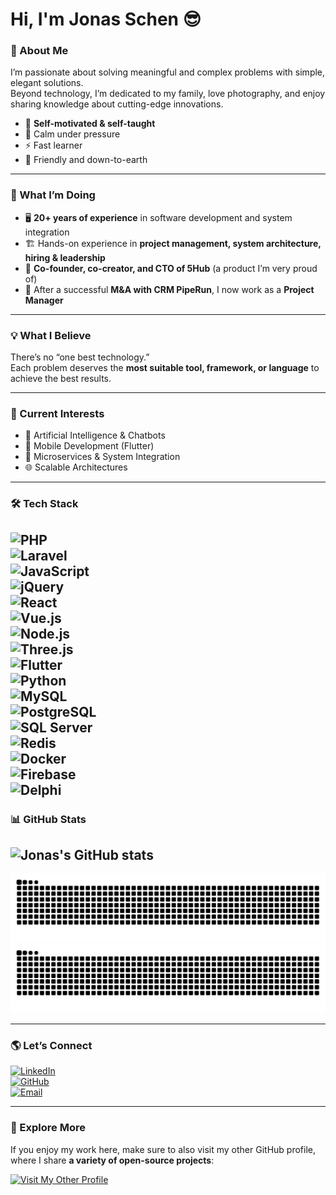 # Hi, I'm Jonas Schen 😎

### 🚀 About Me  
I’m passionate about solving meaningful and complex problems with simple, elegant solutions.  
Beyond technology, I’m dedicated to my family, love photography, and enjoy sharing knowledge about cutting-edge innovations.  

- 🌟 **Self-motivated & self-taught**  
- 🧘 Calm under pressure  
- ⚡ Fast learner  
- 🤝 Friendly and down-to-earth  

---

### 💼 What I’m Doing  
- 🖥️ **20+ years of experience** in software development and system integration  
- 🏗️ Hands-on experience in **project management, system architecture, hiring & leadership**  
- 🚀 **Co-founder, co-creator, and CTO of 5Hub** (a product I’m very proud of)  
- 🤝 After a successful **M&A with CRM PipeRun**, I now work as a **Project Manager**  

---

### 💡 What I Believe  
There’s no “one best technology.”  
Each problem deserves the **most suitable tool, framework, or language** to achieve the best results.  

---

### 🎯 Current Interests  
- 🤖 Artificial Intelligence & Chatbots  
- 📱 Mobile Development (Flutter)  
- 🧩 Microservices & System Integration  
- 🌐 Scalable Architectures  

---

### 🛠️ Tech Stack  
![PHP](https://img.shields.io/badge/PHP-777BB4?logo=php&logoColor=white)  
![Laravel](https://img.shields.io/badge/Laravel-FF2D20?logo=laravel&logoColor=white)  
![JavaScript](https://img.shields.io/badge/JavaScript-F7DF1E?logo=javascript&logoColor=black)  
![jQuery](https://img.shields.io/badge/jQuery-0769AD?logo=jquery&logoColor=white)  
![React](https://img.shields.io/badge/React-61DAFB?logo=react&logoColor=black)  
![Vue.js](https://img.shields.io/badge/Vue.js-4FC08D?logo=vue.js&logoColor=white)  
![Node.js](https://img.shields.io/badge/Node.js-339933?logo=node.js&logoColor=white)  
![Three.js](https://img.shields.io/badge/Three.js-black?logo=three.js&logoColor=white)  
![Flutter](https://img.shields.io/badge/Flutter-02569B?logo=flutter&logoColor=white)  
![Python](https://img.shields.io/badge/Python-3776AB?logo=python&logoColor=white)  
![MySQL](https://img.shields.io/badge/MySQL-4479A1?logo=mysql&logoColor=white)  
![PostgreSQL](https://img.shields.io/badge/PostgreSQL-316192?logo=postgresql&logoColor=white)  
![SQL Server](https://img.shields.io/badge/SQL%20Server-CC2927?logo=microsoftsqlserver&logoColor=white)  
![Redis](https://img.shields.io/badge/Redis-DC382D?logo=redis&logoColor=white)  
![Docker](https://img.shields.io/badge/Docker-2496ED?logo=docker&logoColor=white)  
![Firebase](https://img.shields.io/badge/Firebase-FFCA28?logo=firebase&logoColor=black)  
![Delphi](https://img.shields.io/badge/Delphi-E62431?logo=delphi&logoColor=white)  
---

### 📊 GitHub Stats  
![Jonas's GitHub stats](https://github-readme-stats.vercel.app/api?username=jonasschen&show_icons=true&theme=radical)  
---

![Snake animation](https://raw.githubusercontent.com/jonasschen/jonasschen/output/github-contribution-grid-snake.svg#gh-light-mode-only)
![Snake animation](https://raw.githubusercontent.com/jonasschen/jonasschen/output/github-contribution-grid-snake-dark.svg#gh-dark-mode-only)

---

### 🌎 Let’s Connect  
[![LinkedIn](https://img.shields.io/badge/LinkedIn-blue?logo=linkedin&logoColor=white)](https://www.linkedin.com/in/jonasschen/)  
[![GitHub](https://img.shields.io/badge/GitHub-000?logo=github&logoColor=white)](https://github.com/jonasschen)  
[![Email](https://img.shields.io/badge/Email-D14836?logo=gmail&logoColor=white)](mailto:jonasschen@gmail.com)  

---

### 🔗 Explore More  

If you enjoy my work here, make sure to also visit my other GitHub profile, where I share **a variety of open-source projects**:  

[![Visit My Other Profile](https://img.shields.io/badge/GitHub-My%20Other%20Profile-000?logo=github&logoColor=white)](https://github.com/Jonas-Schen)
